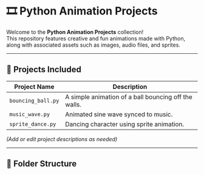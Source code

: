 # 🎞️ Python Animation Projects

Welcome to the **Python Animation Projects** collection!  
This repository features creative and fun animations made with Python, along with associated assets such as images, audio files, and sprites.

---

## 🧩 Projects Included

| Project Name       | Description                                          |
|--------------------|------------------------------------------------------|
| `bouncing_ball.py` | A simple animation of a ball bouncing off the walls. |
| `music_wave.py`    | Animated sine wave synced to music.                  |
| `sprite_dance.py`  | Dancing character using sprite animation.            |

*(Add or edit project descriptions as needed)*

---

## 📁 Folder Structure

